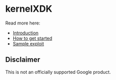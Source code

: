 # kernelXDK

Read more here:

* [Introduction](./introduction.md)
* [How to get started](./how_to_get_started.md)
* [Sample exploit](./sample_exploit.md)

## Disclaimer

This is not an officially supported Google product.
